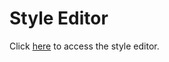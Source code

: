 # Style Editor<a name="EN-US_TOPIC_0000001145723497"></a>

Click  [here](https://developer.petalmaps.com/console/studio/StyleEditor)  to access the style editor.

